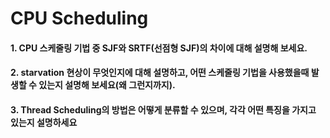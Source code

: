 

# CPU Scheduling



#### 1. CPU 스케줄링 기법 중 SJF와 SRTF(선점형 SJF)의 차이에 대해 설명해 보세요.

#### 2. starvation 현상이 무엇인지에 대해 설명하고, 어떤 스케줄링 기법을 사용했을때 발생할 수 있는지 설명해 보세요(왜 그런지까지).

#### 3. Thread Scheduling의 방법은 어떻게 분류할 수 있으며, 각각 어떤 특징을 가지고 있는지 설명하세요

















